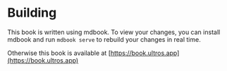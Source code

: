# Building

This book is written using mdbook. To view your changes, you can install mdbook and run `mdbook serve` to rebuild your changes in real time.

Otherwise this book is available at [https://book.ultros.app](https://book.ultros.app)